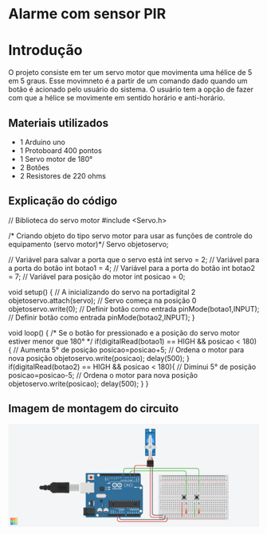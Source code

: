 # Alarme com sensor PIR

# Introdução
  O projeto consiste em ter um servo motor que movimenta uma hélice de 5 em 5 graus. Esse movimneto é a partir de um comando dado quando um botão é acionado pelo usuário do sistema. O usuário tem a opção de fazer com que a hélice se movimente em sentido horário e anti-horário. 

## Materiais utilizados
- 1 Arduino uno
- 1 Protoboard 400 pontos
- 1 Servo motor de 180°
- 2 Botões
- 2 Resistores de 220 ohms

## Explicação do código

// Biblioteca do servo motor
#include <Servo.h>


/* Criando objeto do tipo servo motor para
usar as funções de controle do equipamento
(servo motor)*/
Servo objetoservo;


// Variável para salvar a porta que o servo está
int servo = 2;
// Variável para a porta do botão
int botao1 = 4;
// Variável para a porta do botão
int botao2 = 7;
// Variável para posição do motor
int posicao = 0;


void setup()
{
  // A inicializando do servo na portadigital 2
  objetoservo.attach(servo);
  // Servo começa na posição 0
  objetoservo.write(0);
  // Definir botão como entrada
  pinMode(botao1,INPUT); 
  // Definir botão como entrada
  pinMode(botao2,INPUT); 
}

void loop()
{
 /* Se o botão for pressionado e a posição do servo motor
 estiver menor que 180° */
  if(digitalRead(botao1) == HIGH && posicao < 180){
    // Aumenta 5° de posição
    posicao=posicao+5;
    // Ordena o motor para nova posição
    objetoservo.write(posicao);
    delay(500);
  	}
  if(digitalRead(botao2) == HIGH && posicao < 180){
    // Diminui 5° de posição
   posicao=posicao-5;
    // Ordena o motor para nova posição
    objetoservo.write(posicao);
    delay(500);
  	}
}

## Imagem de montagem do circuito

![Projeto servo motor](projeto_servo_motor.png)
